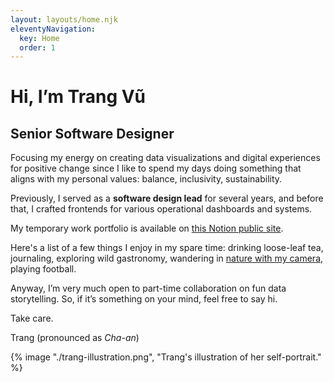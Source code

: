 ```yaml
---
layout: layouts/home.njk
eleventyNavigation:
  key: Home
  order: 1
---
```

# Hi, I’m Trang Vũ
## Senior Software Designer

Focusing my energy on creating data visualizations and digital experiences for positive change since I like to spend my days doing something that aligns with my personal values: balance, inclusivity, sustainability. 

Previously, I served as a **software design lead** for several years, and before that, I crafted frontends for various operational dashboards and systems.

My temporary work portfolio is available on <a href="https://trang-vu.notion.site/141a20a912114958b81a5869916cf9cb?v=7046a53bc0714379ab15bdabbb766028&pvs=4" target="_blank">this Notion public site</a>.

Here's a list of a few things I enjoy in my spare time: drinking loose-leaf tea, journaling, exploring wild gastronomy, wandering in <a href="https://unsplash.com/@heycharlo" target="_blank">nature with my camera</a>, playing football.

Anyway, I’m very much open to part-time collaboration on fun data storytelling. So, if it’s something on your mind, feel free to say hi.

Take care.

Trang (pronounced as *Cha-an*)

{% image "./trang-illustration.png", "Trang's illustration of her self-portrait." %}


